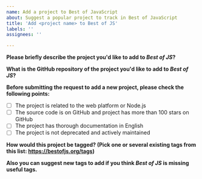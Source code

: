 ```yaml
---
name: Add a project to Best of JavaScript
about: Suggest a popular project to track in Best of JavaScript
title: 'Add <project name> to Best of JS'
labels: ''
assignees: ''

---
```

  
<!-- Best of JS is for the most popular open-source projects related to the web platform and Node.js -->
  
**Please briefly describe the project you'd like to add to _Best of JS_?**

**What is the GitHub repository of the project you'd like to add to _Best of JS_?**

**Before submitting the request to add a new project, please check the following points:**

- [ ] The project is related to the web platform or Node.js
- [ ] The source code is on GitHub and project has more than 100 stars on GitHub
- [ ] The project has thorough documentation in English
- [ ] The project is not deprecated and actively maintained

**How would this project be tagged? (Pick one or several existing tags from this list: https://bestofjs.org/tags)**

**Also you can suggest new tags to add if you think _Best of JS_ is missing useful tags.**

<!-- Thank you for helping us improve Best of JS :) -->
